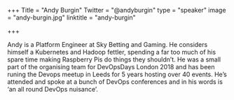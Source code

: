 +++
Title = "Andy Burgin"
Twitter = "@andyburgin"
type = "speaker"
image = "andy-burgin.jpg"
linktitle = "andy-burgin"

+++

Andy is a Platform Engineer at Sky Betting and Gaming. He considers himself a Kubernetes and Hadoop fettler, spending a far too much of his spare time making Raspberry Pis do things they shouldn’t. He was a small part of the organising team for DevOpsDays London 2018 and has been runing the Devops meetup in Leeds for 5 years hosting over 40 events. He’s attended and spoke at a bunch of DevOps conferences and in his words is ‘an all round DevOps nuisance’.
